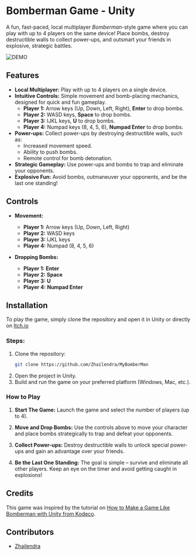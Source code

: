 # Bomberman Game - Unity

A fun, fast-paced, local multiplayer *Bomberman*-style game where you can play with up to 4 players on the same device! Place bombs, destroy destructible walls to collect power-ups, and outsmart your friends in explosive, strategic battles.

![DEMO](ReadmeAssets/Demo.gif)

## Features

- **Local Multiplayer:** Play with up to 4 players on a single device.
- **Intuitive Controls:** Simple movement and bomb-placing mechanics, designed for quick and fun gameplay.
  - **Player 1:** Arrow keys (Up, Down, Left, Right), **Enter** to drop bombs.
  - **Player 2:** WASD keys, **Space** to drop bombs.
  - **Player 3:** IJKL keys, **U** to drop bombs.
  - **Player 4:** Numpad keys (8, 4, 5, 6), **Numpad Enter** to drop bombs.
- **Power-ups:** Collect power-ups by destroying destructible walls, such as:
  - Increased movement speed.
  - Ability to push bombs.
  - Remote control for bomb detonation.
- **Strategic Gameplay:** Use power-ups and bombs to trap and eliminate your opponents.
- **Explosive Fun:** Avoid bombs, outmaneuver your opponents, and be the last one standing!

## Controls

- **Movement:**
  - **Player 1:** Arrow keys (Up, Down, Left, Right)
  - **Player 2:** WASD keys
  - **Player 3:** IJKL keys
  - **Player 4:** Numpad (8, 4, 5, 6)

- **Dropping Bombs:**
  - **Player 1:** **Enter**
  - **Player 2:** **Space**
  - **Player 3:** **U**
  - **Player 4:** **Numpad Enter**

## Installation

To play the game, simply clone the repository and open it in Unity or directly on [Itch.io](https://zhailendra.itch.io/mybomberman)

### Steps:

1. Clone the repository:
   ```bash
   git clone https://github.com/Zhailendra/MyBomberMan
   ```
2. Open the project in Unity.
3. Build and run the game on your preferred platform (Windows, Mac, etc.).

### How to Play

1. **Start The Game:** Launch the game and select the number of players (up to 4).

2. **Move and Drop Bombs:** Use the controls above to move your character and place bombs strategically to trap and defeat your opponents.

3. **Collect Power-ups:** Destroy destructible walls to unlock special power-ups and gain an advantage over your friends.

4. **Be the Last One Standing:** The goal is simple – survive and eliminate all other players. Keep an eye on the timer and avoid getting caught in explosions!

## Credits

This game was inspired by the tutorial on [How to Make a Game Like Bomberman with Unity from Kodeco](https://www.kodeco.com/244-how-to-make-a-game-like-bomberman-with-unity).

## Contributors

- [Zhailendra](https://github.com/Zhailendra)
